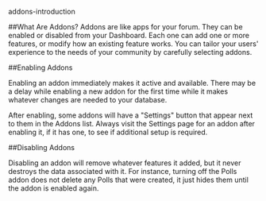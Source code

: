 addons-introduction

##What Are Addons?
Addons are like apps for your forum. They can be enabled or disabled from your Dashboard. Each one can add one or more features, or modify how an existing feature works. You can tailor your users' experience to the needs of your community by carefully selecting addons.

##Enabling Addons

Enabling an addon immediately makes it active and available. There may be a delay while enabling a new addon for the first time while it makes whatever changes are needed to your database. 

After enabling, some addons will have a "Settings" button that appear next to them in the Addons list. Always visit the Settings page for an addon after enabling it, if it has one, to see if additional setup is required.

##Disabling Addons

Disabling an addon will remove whatever features it added, but it never destroys the data associated with it. For instance, turning off the Polls addon does not delete any Polls that were created, it just hides them until the addon is enabled again.